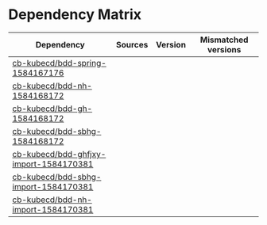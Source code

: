 # Dependency Matrix

Dependency | Sources | Version | Mismatched versions
---------- | ------- | ------- | -------------------
[cb-kubecd/bdd-spring-1584167176](https://github.com/cb-kubecd/bdd-spring-1584167176.git) |  | []() | 
[cb-kubecd/bdd-nh-1584168172](https://github.com/cb-kubecd/bdd-nh-1584168172.git) |  | []() | 
[cb-kubecd/bdd-gh-1584168172](https://github.com/cb-kubecd/bdd-gh-1584168172.git) |  | []() | 
[cb-kubecd/bdd-sbhg-1584168172](https://github.com/cb-kubecd/bdd-sbhg-1584168172.git) |  | []() | 
[cb-kubecd/bdd-ghfjxy-import-1584170381](https://github.com/cb-kubecd/bdd-ghfjxy-import-1584170381.git) |  | []() | 
[cb-kubecd/bdd-sbhg-import-1584170381](https://github.com/cb-kubecd/bdd-sbhg-import-1584170381.git) |  | []() | 
[cb-kubecd/bdd-nh-import-1584170381](https://github.com/cb-kubecd/bdd-nh-import-1584170381.git) |  | []() | 
